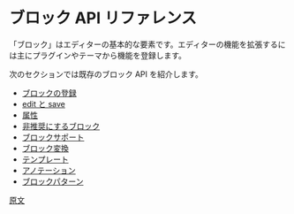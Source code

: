<!-- 
# Block API Reference
 -->
# ブロック API リファレンス

<!-- 
Blocks are the fundamental element of the editor. They are the primary way in which plugins and themes can register their own functionality and extend the capabilities of the editor.

The following sections will walk you through the existing block APIs:
 -->
「ブロック」はエディターの基本的な要素です。エディターの機能を拡張するには主にプラグインやテーマから機能を登録します。

次のセクションでは既存のブロック API を紹介します。

<!-- 
- [Block registration](/docs/designers-developers/developers/block-api/block-registration.md)
- [Edit and Save](/docs/designers-developers/developers/block-api/block-edit-save.md)
- [Attributes](/docs/designers-developers/developers/block-api/block-attributes.md)
- [Deprecated blocks](/docs/designers-developers/developers/block-api/block-deprecation.md)
- [Supports](/docs/designers-developers/developers/block-api/block-supports.md)
- [Transformations](/docs/designers-developers/developers/block-api/block-transforms.md)
- [Templates](/docs/designers-developers/developers/block-api/block-templates.md)
- [Annotations](/docs/designers-developers/developers/block-api/block-annotations.md)
- [Block Patterns](/docs/designers-developers/developers/block-api/block-patterns.md)
 -->

- [ブロックの登録](https://ja.wordpress.org/team/handbook/block-editor/developers/block-api/block-registration/)
- [edit と save](https://ja.wordpress.org/team/handbook/block-editor/developers/block-api/block-edit-save/)
- [属性](https://ja.wordpress.org/team/handbook/block-editor/developers/block-api/block-attributes/)
- [非推奨にするブロック](https://ja.wordpress.org/team/handbook/block-editor/developers/block-api/block-deprecation/)
- [ブロックサポート](https://ja.wordpress.org/team/handbook/block-editor/developers/block-api/block-supports/)
- [ブロック変換](https://ja.wordpress.org/team/handbook/developers/block-api/block-transforms)
- [テンプレート](https://ja.wordpress.org/team/handbook/developers/block-api/block-templates/)
- [アノテーション](https://ja.wordpress.org/team/handbook/developers/block-api/block-annotations/)
- [ブロックパターン](https://ja.wordpress.org/team/handbook/developers/block-api/block-patterns/)

[原文](https://github.com/WordPress/gutenberg/blob/master/docs/designers-developers/developers/block-api/README.md)